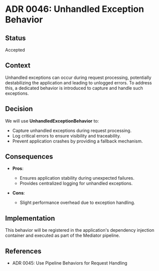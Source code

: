 # ADR 0046: Unhandled Exception Behavior

## Status
Accepted

## Context

Unhandled exceptions can occur during request processing, potentially destabilizing the application and leading to unlogged errors. To address this, a dedicated behavior is introduced to capture and handle such exceptions.

## Decision

We will use **UnhandledExceptionBehavior** to:

- Capture unhandled exceptions during request processing.
- Log critical errors to ensure visibility and traceability.
- Prevent application crashes by providing a fallback mechanism.

## Consequences

- **Pros**:
  - Ensures application stability during unexpected failures.
  - Provides centralized logging for unhandled exceptions.

- **Cons**:
  - Slight performance overhead due to exception handling.

## Implementation

This behavior will be registered in the application's dependency injection container and executed as part of the Mediator pipeline.

## References
- ADR 0045: Use Pipeline Behaviors for Request Handling
